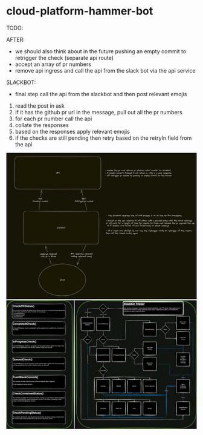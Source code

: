 # cloud-platform-hammer-bot

TODO: 

AFTER:
- we should also think about in the future pushing an empty commit to retrigger the check (separate api route)
- accept an array of pr numbers
- remove api ingress and call the api from the slack bot via the api service

SLACKBOT:
- final step call the api from the slackbot and then post relevant emojis

1. read the post in ask
2. if it has the github pr url in the message, pull out all the pr numbers
3. for each pr number call the api
4. collate the responses
5. based on the responses apply relevant emojis
6. if the checks are still pending then retry based on the retryIn field from the api

![api diagram](./images/api_diagram.png)
![Go diagram](./images/go_diagram.png)


